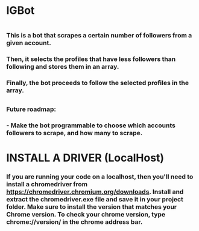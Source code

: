 # IGBot
#

### This is a bot that scrapes a certain number of followers from a given account.
### Then, it selects the profiles that have less followers than following and stores them in an array.
### Finally, the bot proceeds to follow the selected profiles in the array.
###
##
### Future roadmap:
###  - Make the bot programmable to choose which accounts followers to scrape, and how many to scrape.



#
# INSTALL A DRIVER (LocalHost)
### If you are running your code on a localhost, then you'll need to install a chromedriver from https://chromedriver.chromium.org/downloads. Install and extract the chromedriver.exe file and save it in your project folder. Make sure to install the version that matches your Chrome version. To check your chrome version, type chrome://version/ in the chrome address bar.

